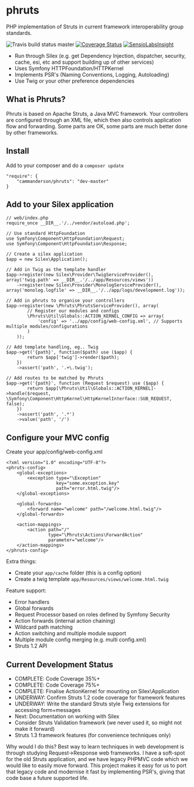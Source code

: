 phruts
======
PHP implementation of Struts in current framework interoperability group standards.

![Travis build status master](https://travis-ci.org/cammanderson/phruts.svg?branch=master)
[![Coverage Status](https://coveralls.io/repos/cammanderson/phruts/badge.png?branch=master)](https://coveralls.io/r/cammanderson/phruts?branch=master)
[![SensioLabsInsight](https://insight.sensiolabs.com/projects/0910ef32-fcd4-418d-9d88-b9d559881780/mini.png)](https://insight.sensiolabs.com/projects/0910ef32-fcd4-418d-9d88-b9d559881780)


 * Run through Silex (e.g. get Dependency Injection, dispatcher, security, cache, esi, etc and support building up of other services)
 * Uses Symfony HTTPFoundation/HTTPKernel
 * Implements PSR's (Naming Conventions, Logging, Autoloading)
 * Use Twig or your other preference dependencies

What is Phruts?
---------------
Phruts is based on Apache Struts, a Java MVC framework. Your controllers are configured through an XML file, which then also controls application flow and forwarding. Some parts are OK, some parts are much better done by other frameworks.

Install
-------
Add to your composer and do a ```composer update```
```
"require": {
    "cammanderson/phruts": "dev-master"
}
```

Add to your Silex application
-----------------------------
```
// web/index.php
require_once __DIR__.'/../vendor/autoload.php';

// Use standard HttpFoundation
use Symfony\Component\HttpFoundation\Request;
use Symfony\Component\HttpFoundation\Response;

// Create a silex application
$app = new Silex\Application();

// Add in Twig as the template handler
$app->register(new Silex\Provider\TwigServiceProvider(), array('twig.path' => __DIR__.'/../app/Resources/views'))
    ->register(new Silex\Provider\MonologServiceProvider(), array('monolog.logfile' => __DIR__.'/../app/logs/development.log'));

// Add in phruts to organise your controllers
$app->register(new \Phruts\PhrutsServiceProvider(), array(
        // Register our modules and configs
        \Phruts\Util\Globals::ACTION_KERNEL_CONFIG => array(
            'config' => '../app/config/web-config.xml', // Supports multiple modules/configurations
        )
    ));

// Add template handling, eg.. Twig
$app->get('{path}', function($path) use ($app) {
        return $app['twig']->render($path);
    })
    ->assert('path', '.+\.twig');

// Add routes to be matched by Phruts
$app->get('{path}', function (Request $request) use ($app) {
        return $app[\Phruts\Util\Globals::ACTION_KERNEL]->handle($request, \Symfony\Component\HttpKernel\HttpKernelInterface::SUB_REQUEST, false);
    })
    ->assert('path', '.*')
    ->value('path', '/')
```

Configure your MVC config
-------------------------
Create your app/config/web-config.xml
```
<?xml version="1.0" encoding="UTF-8"?>
<phruts-config>
    <global-exceptions>
        <exception type="\Exception"
                   key="some.exception.key"
                   path="error.html.twig"/>
    </global-exceptions>

    <global-forwards>
        <forward name="welcome" path="/welcome.html.twig"/>
    </global-forwards>

    <action-mappings>
        <action path="/"
                type="\Phruts\Actions\ForwardAction"
                parameter="welcome"/>
    </action-mappings>
</phruts-config>
```

Extra things:
 * Create your ```app/cache``` folder (this is a config option)
 * Create a twig template ```app/Resources/views/welcome.html.twig```

Feature support:
 * Error handlers
 * Global forwards
 * Request Processor based on roles defined by Symfony Security
 * Action forwards (internal action chaining)
 * Wildcard path matching
 * Action switching and multiple module support
 * Multiple module config merging (e.g. multi config.xml)
 * Struts 1.2 API

Current Development Status
--------------------------
 * COMPLETE: Code Coverage 35%+
 * COMPLETE: Code Coverage 75%+
 * COMPLETE: Finalise ActionKernel for mounting on Silex\Application
 * UNDERWAY: Confirm Struts 1.2 code coverage for framework features
 * UNDERWAY: Write the standard Struts style Twig extensions for accessing form+messages
 * Next: Documentation on working with Silex
 * Consider Struts Validation framework (we never used it, so might not make it forward)
 * Struts 1.3 framework features (for convenience techniques only)

Why would I do this? Best way to learn techniques in web development is through studying Request->Response web frameworks. I have a soft-spot for the old Struts application, and we have legacy PHPMVC code which we would like to easily move forward. This project makes it easy for us to port that legacy code and modernise it fast by implementing PSR's, giving that code base a future supported life.
